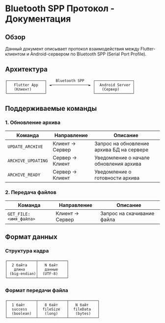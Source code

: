 # Bluetooth SPP Протокол - Документация

## Обзор

Данный документ описывает протокол взаимодействия между Flutter-клиентом и Android-сервером по Bluetooth SPP (Serial Port Profile).

## Архитектура

```
┌─────────────────┐    Bluetooth SPP    ┌─────────────────┐
│   Flutter App   │ ◄─────────────────► │  Android Server │
│   (Клиент)      │                     │   (Сервер)      │
└─────────────────┘                     └─────────────────┘
```

## Поддерживаемые команды

### 1. Обновление архива

| Команда | Направление | Описание |
|---------|-------------|----------|
| `UPDATE_ARCHIVE` | Клиент → Сервер | Запрос на обновление архива БД на сервере |
| `ARCHIVE_UPDATING` | Сервер → Клиент | Уведомление о начале обновления архива |
| `ARCHIVE_READY` | Сервер → Клиент | Уведомление о готовности архива |

### 2. Передача файлов

| Команда | Направление | Описание |
|---------|-------------|----------|
| `GET_FILE:<имя_файла>` | Клиент → Сервер | Запрос на скачивание файла |

## Формат данных

### Структура кадра
```
┌─────────────┬─────────────┐
│  2 байта    │   N байт    │
│   длина     │   данные    │
│ (big-endian)│  (UTF-8)    │
└─────────────┴─────────────┘
```

### Формат передачи файла
```
┌─────────────┬─────────────┬─────────────┐
│  1 байт     │   8 байт    │   N байт    │
│  success    │  fileSize   │  fileData   │
│  (boolean)  │   (long)    │   (bytes)   │
└─────────────┴─────────────┴─────────────┘
```
